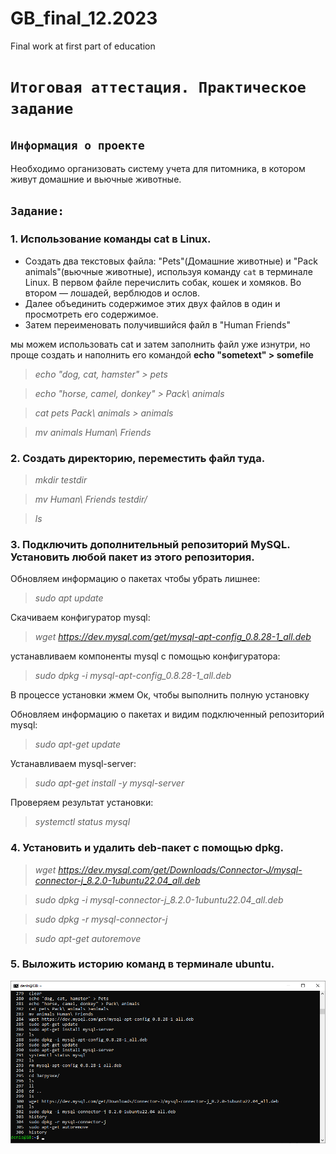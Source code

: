 # GB_final_12.2023
Final work at first part of education

# `Итоговая аттестация. Практическое задание`

## `Информация о проекте`
Необходимо организовать систему учета для питомника, в котором живут домашние и вьючные животные.

## `Задание:`

### 1. Использование команды cat в Linux.
- Создать два текстовых файла: "Pets"(Домашние животные) и "Pack animals"(вьючные животные), используя команду `cat` в терминале Linux. В первом файле перечислить собак, кошек и хомяков. Во втором — лошадей, верблюдов и ослов. 
- Далее объединить содержимое этих двух файлов в один и просмотреть его содержимое. 
- Затем переименовать получившийся файл в "Human Friends"

мы можем использовать cat и затем заполнить файл уже изнутри, но проще создать и наполнить его командой **echo "sometext" > somefile**

> *echo "dog, cat, hamster" > pets*

> *echo "horse, camel, donkey" > Pack\ animals*

> *cat pets Pack\ animals > animals*

> *mv animals Human\ Friends*

### 2. Создать директорию, переместить файл туда.

> *mkdir testdir*

> *mv Human\ Friends testdir/*

> *ls*

### 3. Подключить дополнительный репозиторий MySQL. Установить любой пакет из этого репозитория.

Обновляем информацию о пакетах чтобы убрать лишнее:

> *sudo apt update*

Скачиваем конфигуратор mysql:

> *wget https://dev.mysql.com/get/mysql-apt-config_0.8.28-1_all.deb*

устанавливаем компоненты mysql с помощью конфигуратора:

> *sudo dpkg -i mysql-apt-config_0.8.28-1_all.deb*

В процессе установки жмем Ок, чтобы выполнить полную установку

Обновляем информацию о пакетах и видим подключенный репозиторий mysql:

> *sudo apt-get update*

Устанавливаем mysql-server:

> *sudo apt-get install -y mysql-server*

Проверяем результат установки:

> *systemctl status mysql*

### 4. Установить и удалить deb-пакет с помощью dpkg.

> *wget https://dev.mysql.com/get/Downloads/Connector-J/mysql-connector-j_8.2.0-1ubuntu22.04_all.deb*

> *sudo dpkg -i mysql-connector-j_8.2.0-1ubuntu22.04_all.deb*

> *sudo dpkg -r mysql-connector-j*

> *sudo apt-get autoremove*

### 5. Выложить историю команд в терминале ubuntu.

![Консоль](Images/1.png)
